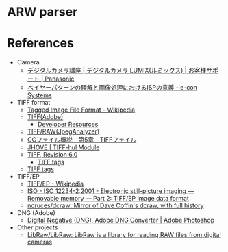 # ARW parser

# References

- Camera
  - [デジタルカメラ講座 | デジタルカメラ LUMIX(ルミックス) | お客様サポート | Panasonic](https://av.jpn.support.panasonic.com/support/dsc/knowhow/index.html)
  - [ベイヤーパターンの理解と画像処理におけるISPの意義 - e-con Systems](https://www.e-consystems.com/blog/camera/ja/technologies/understanding-bayer-pattern-and-significance-of-an-isp-in-image-processing/)
- TIFF format
  - [Tagged Image File Format - Wikipedia](https://ja.wikipedia.org/wiki/Tagged_Image_File_Format)
  - [TIFF(Adobe)](https://www.adobe.io/open/standards/TIFF.html)
    - [Developer Resources](https://web.archive.org/web/20160306201233/http://partners.adobe.com/public/developer/tiff/index.html#spec)
  - [TIFF/RAW(JpegAnalyzer)](https://hp.vector.co.jp/authors/VA032610/operation/TiffAnalyze.htm)
  - [CGファイル概説　第5章　TIFFファイル](http://www.snap-tck.com/room03/c02/cg/cg05_01.html)
  - [JHOVE | TIFF-hul Module](https://jhove.openpreservation.org/modules/tiff/)
  - [TIFF, Revision 6.0](https://www.loc.gov/preservation/digital/formats/fdd/fdd000022.shtml)
    - [TIFF tags](https://www.loc.gov/preservation/digital/formats/content/tiff_tags.shtml)
  - [TIFF tags](https://www.loc.gov/preservation/digital/formats/content/tiff_tags.shtml)
- TIFF/EP
  - [TIFF/EP - Wikipedia](https://en.wikipedia.org/wiki/TIFF/EP)
  - [ISO - ISO 12234-2:2001 - Electronic still-picture imaging — Removable memory — Part 2: TIFF/EP image data format](https://www.iso.org/standard/29377.html)
  - [ncruces/dcraw: Mirror of Dave Coffin's dcraw, with full history](https://github.com/ncruces/dcraw)
- DNG (Adobe)
  - [Digital Negative (DNG), Adobe DNG Converter | Adobe Photoshop](https://helpx.adobe.com/camera-raw/digital-negative.html)
- Other projects
  - [LibRaw/LibRaw: LibRaw is a library for reading RAW files from digital cameras](https://github.com/LibRaw/LibRaw)
